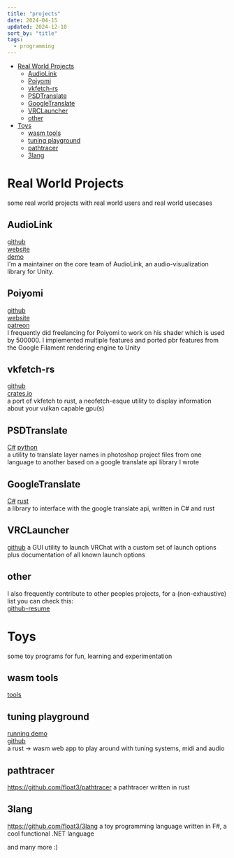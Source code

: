 ```yaml
---
title: "projects"
date: 2024-04-15
updated: 2024-12-10
sort_by: "title"
tags:
  - programming
---
```


- [Real World Projects](#real-world-projects)
  - [AudioLink](#audiolink)
  - [Poiyomi](#poiyomi)
  - [vkfetch-rs](#vkfetch-rs)
  - [PSDTranslate](#psdtranslate)
  - [GoogleTranslate](#googletranslate)
  - [VRCLauncher](#vrclauncher)
  - [other](#other)
- [Toys](#toys)
  - [wasm tools](#wasm-tools)
  - [tuning playground](#tuning-playground)
  - [pathtracer](#pathtracer)
  - [3lang](#3lang)

# Real World Projects

some real world projects with real world users and real world usecases

## AudioLink

[github](https://github.com/llealloo/audiolink) \
[website](https://audiolink.dev) \
[demo](https://traeumerei.dev) \
I'm a maintainer on the core team of AudioLink, an audio-visualization library for Unity.

## Poiyomi

[github](https://github.com/poiyomi/PoiyomiToonShader) \
[website](https://www.poiyomi.com) \
[patreon](https://www.patreon.com/poiyomi) \
I frequently did freelancing for Poiyomi to work on his shader which is used by 500000.
I implemented multiple features and ported pbr features from
the Google Filament rendering engine to Unity

## vkfetch-rs

[github](https://github.com/float3/vkfetch-rs) \
[crates.io](https://crates.io/crates/vkfetch-rs) \
a port of vkfetch to rust, a neofetch-esque utility to display information about your vulkan capable gpu(s)

## PSDTranslate

[C#](https://github.com/float3/PSDTranslate)
[python](https://github.com/float3/psd_translate) \
a utility to translate layer names in photoshop project files from one language to another
based on a google translate api library I wrote

## GoogleTranslate

[C#](https://github.com/float3/GoogleTranslate.NET)
[rust](https://github.com/float3/google_translate/) \
a library to interface with the google translate api, written in C# and rust

## VRCLauncher

[github](https://github.com/float3/VRCLauncher)
a GUI utility to launch VRChat with a custom set of launch options
plus documentation of all known launch options

## other

I also frequently contribute to other peoples projects, for a (non-exhaustive) list you can check this: \
[github-resume](https://hilll.dev/resume.github.com/?float3#contributions)

# Toys

some toy programs for fun, learning and experimentation

## wasm tools

[tools](/tools)

## tuning playground

[running demo](/tools/tuningplayground.md) \
[github](https://github.com/float3/float3.github.io/tree/master/tuningplayground) \
a rust -> wasm web app to play around with tuning systems, midi and audio

## pathtracer

<https://github.com/float3/pathtracer>
a pathtracer written in rust

## 3lang

<https://github.com/float3/3lang>
a toy programming language written in F#, a cool functional .NET language

and many more :)
